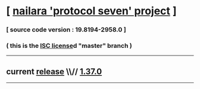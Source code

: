 
# [ [nailara 'protocol seven' project](http://src.nailara.net/) ]

### [ source code version : 19.8194-2958.0 ]

### ( this is the [ISC license](license)d "master" branch )
---
## current [release](https://github.com/anotherlink/nailara/releases) \\\\// [1.37.0](https://github.com/anotherlink/nailara/releases/tag/1.37.0)
---
